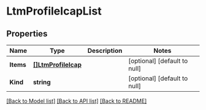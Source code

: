 # LtmProfileIcapList

## Properties
Name | Type | Description | Notes
------------ | ------------- | ------------- | -------------
**Items** | [**[]LtmProfileIcap**](ltm_profile_icap.md) |  | [optional] [default to null]
**Kind** | **string** |  | [optional] [default to null]

[[Back to Model list]](../README.md#documentation-for-models) [[Back to API list]](../README.md#documentation-for-api-endpoints) [[Back to README]](../README.md)


